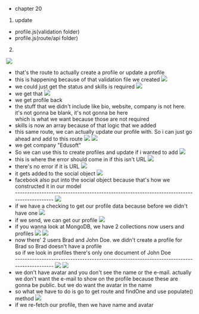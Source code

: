 - chapter 20
1. update
- profile.js(validation folder)
- profile.js(route/api folder)

2.
![](images/profile-field-validations-1.png)
- that's the route to actually create a profile or update a profile
- this is happening because of that validation file we created
![](images/profile-field-validations-2.png)
- we could just get the status and skills is required
![](images/profile-field-validations-3.png)
- we get that
![](images/profile-field-validations-4.png)
- we get profile back
- the stuff that we didn't include like bio, website, company is not here. it's not gonna be blank, it's not gonna be here</br>
which is what we want because those are not required
- skills is now an array because of that logic that we added
- this same route, we can actually update our profile with. So i can just go ahead and add to this route
![](images/profile-field-validations-5.png)
![](images/profile-field-validations-6.png)
- we get company "Edusoft"
- So we can use this to create profiles and update if i wanted to add
![](images/profile-field-validations-7.png)
- this is where the error should come in if this isn't URL
![](images/profile-field-validations-8.png)
- there's no error if it is URL
![](images/profile-field-validations-9.png)
- it gets added to the social object
![](images/profile-field-validations-10.png)
- facebook also put into the social object because that's how we constructed it in our model
</br>------------------------------------------------------------------------------------------
![](images/profile-field-validations-11.png)
- if we have a checking to get our profile data because before we didn't have one 
![](images/profile-field-validations-12.png)
- if we send, we can get our profile
![](images/profile-field-validations-13.png)
- if you wanna look at MongoDB, we have 2 collections now users and profiles
![](images/profile-field-validations-14.png)
![](images/profile-field-validations-15.png)
- now there' 2 users Brad and John Doe. we didn't create a profile for Brad so Brad doesn't have a profile</br>
so if we look in profiles there's only one document of John Doe
</br>------------------------------------------------------------------------------------------
![](images/profile-field-validations-16.png)
![](images/profile-field-validations-17.png)
- we don't have avatar and you don't see the name or the e-mail. actually we don't want the e-mail to show on the profile because these are gonna be public. but we do want the avatar in the name
- so what we have to do is go to get route and findOne and use populate() method
![](images/profile-field-validations-18.png)
- if we re-fetch our profile, then we have name and avatar
